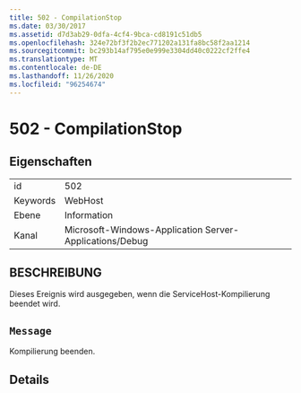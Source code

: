 ```yaml
---
title: 502 - CompilationStop
ms.date: 03/30/2017
ms.assetid: d7d3ab29-0dfa-4cf4-9bca-cd8191c51db5
ms.openlocfilehash: 324e72bf3f2b2ec771202a131fa8bc58f2aa1214
ms.sourcegitcommit: bc293b14af795e0e999e3304dd40c0222cf2ffe4
ms.translationtype: MT
ms.contentlocale: de-DE
ms.lasthandoff: 11/26/2020
ms.locfileid: "96254674"
---
```

# <a name="502---compilationstop"></a>502 - CompilationStop

## <a name="properties"></a>Eigenschaften  
  
|||  
|-|-|  
|id|502|  
|Keywords|WebHost|  
|Ebene|Information|  
|Kanal|Microsoft-Windows-Application Server-Applications/Debug|  
  
## <a name="description"></a>BESCHREIBUNG  

 Dieses Ereignis wird ausgegeben, wenn die ServiceHost-Kompilierung beendet wird.  
  
## <a name="message"></a>`Message`  

 Kompilierung beenden.  
  
## <a name="details"></a>Details

